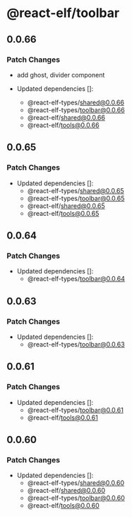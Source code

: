 # @react-elf/toolbar

## 0.0.66

### Patch Changes

- add ghost, divider component

- Updated dependencies []:
  - @react-elf-types/shared@0.0.66
  - @react-elf-types/toolbar@0.0.66
  - @react-elf/shared@0.0.66
  - @react-elf/tools@0.0.66

## 0.0.65

### Patch Changes

- Updated dependencies []:
  - @react-elf-types/shared@0.0.65
  - @react-elf-types/toolbar@0.0.65
  - @react-elf/shared@0.0.65
  - @react-elf/tools@0.0.65

## 0.0.64

### Patch Changes

- Updated dependencies []:
  - @react-elf-types/toolbar@0.0.64

## 0.0.63

### Patch Changes

- Updated dependencies []:
  - @react-elf-types/toolbar@0.0.63

## 0.0.61

### Patch Changes

- Updated dependencies []:
  - @react-elf-types/toolbar@0.0.61
  - @react-elf/tools@0.0.61

## 0.0.60

### Patch Changes

- Updated dependencies []:
  - @react-elf-types/shared@0.0.60
  - @react-elf/shared@0.0.60
  - @react-elf-types/toolbar@0.0.60
  - @react-elf/tools@0.0.60
